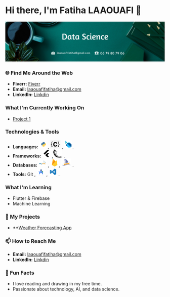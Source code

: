 # Hi there, I'm Fatiha LAAOUAFI 👋
<img src="image.png"></img>
### 🌐 Find Me Around the Web
- **Fiverr:** <a href="https://fr.fiverr.com/fatiha_laa?up_rollout=true"> Fiverr</a>
- **Email:** <a href="laaouafifatiha@gmail.com"> laaouafifatiha@gmail.com </a>
- **LinkedIn:** <a href="https://www.linkedin.com/in/fatiha-laaouafi-4227252ba/"> Linkdin </a>


###  What I'm Currently Working On
- [Project 1](https://github.com/LAAOUAFIFATIHA/project1) 

###  Technologies & Tools
- **Languages:**  <img src="python.png" style="wiedth:40px; height:26px"></img>, <img src="C.png" style="wiedth:40px; height:26px"></img> , <img src="dart.png" style="wiedth:40px; height:26px"></img>.
- **Frameworks:**  <img src="9055802_bxl_flutter_icon.png" style="wiedth:40px; height:26px"></img> ,<img src="flask.png" style="wiedth:40px; height:26px"></img> .
- **Databases:** <img src="mysql.png" style="wiedth:40px; height:26px"></img> , <img src="firabase.png" style="wiedth:40px; height:26px"></img>,  <img src="myPhp.png" style="wiedth:40px; height:26px"></img> .
- **Tools:** Git , <img src="Android.png" style="wiedth:40px; height:26px"></img> , <img src="Visual.png" style="wiedth:40px; height:26px"></img> .


###  What I'm Learning
- Flutter & Firebase
- Machine Learning


### 🚀 My Projects
- **[Weather Forecasting App](https://github.com/your-username/weather-app)


### 📫 How to Reach Me
- **Email:** <a href="laaouafifatiha@gmail.com"> laaouafifatiha@gmail.com </a>
- **LinkedIn:** <a href="https://www.linkedin.com/in/fatiha-laaouafi-4227252ba/"> Linkdin </a>

### 🎯 Fun Facts
- I love reading and drawing in my free time.
- Passionate about technology, AI, and data science.

